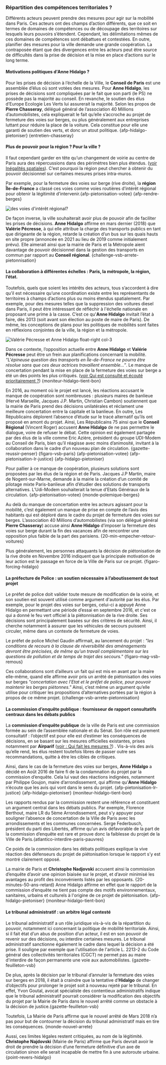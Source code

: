 ### Répartition des compétences territoriales ?

Différents acteurs peuvent prendre des mesures pour agir sur la mobilité dans Paris. Ces acteurs ont des champs d’action différents, que ce soit en termes de domaines de compétences ou de découpage des territoires sur lesquels leurs pouvoirs s’étendent. Cependant, les délimitations mêmes de ces domaines de compétences sont débattues et contestées. En outre, planifier des mesures pour la ville demande une grande coopération. La contraposée étant que des divergences entre les acteurs peut être source de difficultés dans la prise de décision et la mise en place d’actions sur le long terme.

#### Motivations politiques d'Anne Hidalgo ?

Pour les prises de décision à l’échelle de la Ville, le **Conseil de Paris** est une assemblée d’élus où sont votées des mesures. Pour **Anne Hidalgo**, les prises de décisions sont compliquées par le fait que son parti (le PS) ne possède pas la majorité au conseil. En revanche, le soutien des élus d’Europe Ecologie Les Verts lui assurerait la majorité. Selon les propos de **Pierre Chasseray**, délégué général de l’association 40 Millions d’automobilistes, cela expliquerait le fait qu’elle s’accroche au projet de fermeture des voies sur berges, ou plus généralement aux entreprises luttant pour réduire la place de la voiture. Cela constitue pour elle une garanti de soutien des verts, et donc un atout politique. {afp-hidalgo-pietoniser} {entretien-chasseray}

#### Plus de pouvoir pour la région ? Pour la ville ?

Il faut cependant garder en tête qu’un changement de voirie au centre de Paris aura des répercussions dans des périmètres bien plus étendus. ([voir Inégalités spatiales](#4-economie-locale)). C’est pourquoi la région peut chercher à obtenir du pouvoir décisionnel sur certaines mesures prises intra-muros.

Par exemple, pour la fermeture des voies sur berge (rive droite), la **région Île-de-France** a classé ces voies comme voies routières d’intérêt régional pour obtenir la légitimité d’intervenir.{afp-pietonisation-votee} {afp-rendre-berges} 

![des voies d'intérêt régional?](maillon-d-interet-regional-va-avec-competences-terr.png)

De façon inverse, la ville souhaiterait avoir plus de pouvoir afin de faciliter les prises de décisions. **Anne Hidalgo** affirme en mars dernier (2018) que **Valérie Pécresse**, à qui elle attribue la charge des transports publics en tant que dirigeante de la région, retarde la création d’un bus sur les quais hauts en site propre (annoncée en 2021 au lieu de 2019 comme initialement prévu). Elle aimerait ainsi que la mairie de Paris et la Métropole aient davantage de pouvoir décisionnel dans la gestion des transports en commun par rapport au **Conseil régional**. {challenge-vsb-arrete-pietonnisation}

#### La collaboration à différentes échelles : Paris, la métropole, la région, l’état.

Toutefois, quels que soient les intérêts des acteurs, tous s’accordent à dire qu’il est nécessaire qu’une coordination existe entre les représentants de territoires à champs d’actions plus ou moins étendus spatialement. Par exemple, pour des mesures telles que la suppression des voitures diesel dans Paris, il peut être intéressant de réfléchir à l'échelle nationale en proposant une prime à la casse. C’est ce qu'**Anne Hidalgo** invitait l’état à faire, dès 2013 (soit avant son élection au poste de maire de Paris). De même, les conceptions de plans pour les politiques de mobilités sont faites en réflexions conjointes de la ville, la région et la métropole.

![Valérie Pécresse et Anne Hidalgo float-right col-3](opposition_Pécresse_Hidalgo.jpg)

Dans ce contexte, l’opposition actuelle entre **Anne Hidalgo** et **Valérie Pécresse** peut être un frein aux planifications concernant la mobilité. _“L'épineuse question des transports en Île-de-France ne pourra être résolue sans que ces deux actrices travaillent ensemble…”_. Le manque de concertation pendant la mise en place de la fermeture des voies sur berge a été un des points les plus critiqués. ([voir Qui est consulté et écouté prioritairement ?](#qui-est-consulte)) {moniteur-hidalgo-tient-bon}


En 2016, au moment où le projet est lancé, les réactions accusant le manque de coopération sont nombreuses : plusieurs maires de banlieue (Hervé Marseille, Jacques J.P. Martin, Christian Cambon) soutiennent que la mairie de Paris prend des décisions unilatérales et réclament une meilleure concertation entre la capitale et la banlieue. En outre, Les Républicains déplorent l’absence d’étude sur le tracé alternatif qu’ils ont proposé en amont du projet. Ainsi, Les Républicains 75 ainsi que le **Conseil Régional** (Vincent Roger) accusent **Anne Hidalgo** de ne pas permettre le dialogue, voire de refuser le débat. Cette opinion est également partagée par des élus de la ville comme Eric Azière, président du groupe UDI-Modem au Conseil de Paris, bien qu’il réagisse avec moins d’animosité, invitant à la collaboration dans le cadre d’un nouveau plan de circulation. {gazette-reussir-penser} {figaro-vsb-paris} {afp-pietonisation-votee} {afp-pietonisation-lr-justice} {afp-hidalgo-pietoniser}

Pour pallier à ce manque de coopération, plusieurs solutions sont proposées par les élus de la région et de Paris. Jacques J.P Martin, maire de Nogent-sur-Marne, demande à la mairie la création d’un comité de pilotage mixte Paris-banlieue afin d’étudier des solutions de transports alternatives. L’Udi-Modem souhaiterait la tenue d’Etats Généraux de la circulation. {afp-pietonisation-votee} {monde-polemique-berges}

Au delà du manque de concertation entre les acteurs agissant pour la mobilité, c’est également un manque de prise en compte de l’avis des habitants qui est déploré dans le cadre du projet de fermeture des voies sur berges. L’association 40 Millions d’automobilistes (via son délégué général **Pierre Chasseray**) accuse ainsi **Anne Hidalgo** d’imposer la fermeture des voies sur berge durant la fin des vacances afin de rencontrer une opposition plus faible de la part des parisiens. {20-min-empecher-retour-voitures}

Plus généralement, les personnes attaquants la décision de piétonisation de la rive droite en Novembre 2016 indiquent que la principale motivation de leur action est le passage en force de la Ville de Paris sur ce projet. {figaro-forcing-hidalgo}

#### La préfecture de Police : un soutien nécessaire à l’aboutissement de tout projet

Le préfet de police doit valider toute mesure de modification de la voirie, et son soutien est souvent utilisé comme argument d'autorité par les élus. Par exemple, pour le projet des voies sur berges, celui-ci a appuyé Anne Hidalgo en permettant une période d’essai en septembre 2016, et c'est ce qui a donné le feu vert officiel à la piétonnisation de la rive droite. Ses décisions sont principalement basées sur des critères de sécurité. Ainsi, il cherche notamment à assurer que les véhicules de secours puissent circuler, même dans un contexte de fermeture de voies.

Le préfet de police Michel Gaudin affirmait, au lancement du projet : *"les conditions de recours à la clause de réversibilité des aménagements devront être précisées, de même qu'un travail complémentaire sur les questions de pollution et de temps de trajet des secours."* {figaro-mag-vsb-remous}

Ces collaborations sont d’ailleurs un fait qui est mis en avant par la maire elle-même, quand elle affirme avoir pris un arrêté de piétonisation des voies sur berges *"concertation avec l'Etat et le préfet de police, pour pouvoir maintenir les berges piétonnes."* Ainsi, c’est même un argument qu’elle utilise pour critiquer les propositions d’alternatives portées par la région à propos de ce même projet. {challenge-vsb-arrete-pietonnisation}

#### La commission d’enquête publique : fournisseur de rapport consultatifs centraux dans les débats publics

La **commission d’enquête publique** de la ville de Paris est une commission formée au sein de l’assemblée nationale et du Sénat. Son rôle est purement consultatif : l’objectif est pour elle est d’estimer les conséquences de décisions, en se basant sur les mesures officielles existantes, prises notamment par **Airparif** ([voir : Qui fait les mesures ?](#3-airparif)) . Vis-à-vis des avis qu’elle rend, les élus restent toutefois libres de passer outre ses recommandations, quitte à être les cibles de critiques.

Ainsi, dans le cas de la fermeture des voies sur berges, **Anne Hidalgo** a décidé en Août 2016 de faire fi de la condamnation du projet par la commission d’enquête. Cela lui vaut des réactions indignées, notamment par Philippe Goujon, maire d’arrondissement, qui affirme qu’**Anne Hidalgo** n’écoute que les avis qui vont dans le sens du projet. {afp-pietonisation-lr-justice} {afp-hidalgo-pietoniser} {moniteur-hidalgo-tient-bon}

Les rapports rendus par la commission restent une référence et constituent un argument central dans les débats publics. Par exemple, Florence Berthout, maire LR du 5ème Arrondissement, peut s’y appuyer pour souligner l’absence de concertation de la Ville de Paris avec les arrondissements et les communes concernées. Serge Federbusch, président du parti des Libertés, affirme qu’un avis défavorable de la part de la commission d’enquête est rare et prouve donc la faiblesse du projet de la Ville de Paris.{atlantico-interdire-paris-pauvres}

Ce poids de la commission dans les débats politiques explique la vive réaction des défenseurs du projet de piétonisation lorsque le rapport s’y est montré clairement opposé.

La mairie de Paris et **Christophe Nadjovski** accusent ainsi la commission d’enquête d’avoir une opinion biaisée sur le projet, et d’avoir minimisé les avantages au profit des inconvénients listés par les opposants. {20-minutes-50-ans-retard} Anne Hidalgo affirme en effet que le rapport de la commission d’enquête ne tient pas compte des motifs environnementaux, sanitaires, urbains et culturels à l'origine de ce projet de piétonisation. {afp-hidalgo-pietoniser} {moniteur-hidalgo-tient-bon}


#### Le tribunal administratif : un arbitre légal contesté

Le tribunal administratif a un rôle juridique vis-à-vis de la répartition du pouvoir, notamment ici concernant la politique de mobilité territoriale. Ainsi, si il fait état d’un abus de position d’un acteur, il est en son pouvoir de revenir sur des décisions, ou interdire certaines mesures. Le tribunal administratif sanctionne également le cadre dans lequel la décision a été prise. Il souligne par exemple que l'utilisation de l'article L. 2213-2 du Code général des collectivités territoriales (CGCT) ne permet pas au maire d'interdire de façon permanente une voie aux automobilistes. {gazette-feuilleton-vsb}

De plus, après la décision par le tribunal d’annuler la fermeture des voies sur berges en 2018, il était à craindre que la tentative d’**Hidalgo** de changer d’objectifs pour prolonger le projet soit à nouveau rejeté par le tribunal. En effet, Yvon Goutal, avocat spécialiste des contentieux administratifs indique que le tribunal administratif pourrait considérer la modification des objectifs du projet par la Mairie de Paris dans le nouvel arrêté comme un obstacle à la décision de justice.{gazette-feuilleton-vsb}

Toutefois, La Mairie de Paris affirme que le nouvel arrêté de Mars 2018 n’a pas pour but de contourner la décision du tribunal administratif mais en tire les conséquences. {monde-nouvel-arrete}

Aussi, ces limites légales restent critiquées, au nom de la légitimité. **Christophe Najdovski** (Mairie de Paris) affirme que Paris devrait avoir le droit de prendre la décision d’une fermeture définitive d’un axe de circulation sinon elle serait incapable de mettre fin à une autoroute urbaine.{point-revers-hidalgo}
